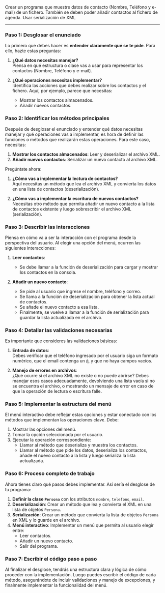 Crear un programa que muestre datos de contacto (Nombre,
Teléfono y e-mail) de un fichero.
También se deben poder añadir contactos al fichero de
agenda.
Usar serialización de XML


---
### Paso 1: Desglosar el enunciado

Lo primero que debes hacer es **entender claramente qué se te pide**. Para ello, hazte estas preguntas:

1. **¿Qué datos necesitas manejar?**  
   Piensa en qué estructura o clase vas a usar para representar los contactos (Nombre, Teléfono y e-mail).

2. **¿Qué operaciones necesitas implementar?**  
   Identifica las acciones que debes realizar sobre los contactos y el fichero. Aquí, por ejemplo, parece que necesitas:
   - Mostrar los contactos almacenados.
   - Añadir nuevos contactos.

### Paso 2: Identificar los métodos principales

Después de desglosar el enunciado y entender qué datos necesitas manejar y qué operaciones vas a implementar, es hora de definir las funciones o métodos que realizarán estas operaciones. Para este caso, necesitas:

1. **Mostrar los contactos almacenados**: Leer y deserializar el archivo XML.
2. **Añadir nuevos contactos**: Serializar un nuevo contacto al archivo XML.

Pregúntate ahora:

1. **¿Cómo vas a implementar la lectura de contactos?**  
   Aquí necesitas un método que lea el archivo XML y convierta los datos en una lista de contactos (deserialización).

2. **¿Cómo vas a implementar la escritura de nuevos contactos?**  
   Necesitas otro método que permita añadir un nuevo contacto a la lista de contactos existente y luego sobrescribir el archivo XML (serialización).

### Paso 3: Describir las interacciones

Piensa en cómo va a ser la interacción con el programa desde la perspectiva del usuario. Al elegir una opción del menú, ocurren las siguientes interacciones:

1. **Leer contactos**:
   - Se debe llamar a la función de deserialización para cargar y mostrar los contactos en la consola.

2. **Añadir un nuevo contacto**:
   - Se pide al usuario que ingrese el nombre, teléfono y correo.
   - Se llama a la función de deserialización para obtener la lista actual de contactos.
   - Se añade el nuevo contacto a esa lista.
   - Finalmente, se vuelve a llamar a la función de serialización para guardar la lista actualizada en el archivo.

### Paso 4: Detallar las validaciones necesarias

Es importante que consideres las validaciones básicas:

1. **Entrada de datos**:  
   Debes verificar que el teléfono ingresado por el usuario siga un formato numérico, que el email contenga un `@`, y que no haya campos vacíos.

2. **Manejo de errores en archivos**:  
   ¿Qué ocurre si el archivo XML no existe o no puede abrirse? Debes manejar esos casos adecuadamente, devolviendo una lista vacía si no se encuentra el archivo, o mostrando un mensaje de error en caso de que la operación de lectura o escritura falle.

### Paso 5: Implementar la estructura del menú

El menú interactivo debe reflejar estas opciones y estar conectado con los métodos que implementan las operaciones clave. Debe:

1. Mostrar las opciones del menú.
2. Tomar la opción seleccionada por el usuario.
3. Ejecutar la operación correspondiente:
   - Llamar al método que deserializa y muestra los contactos.
   - Llamar al método que pide los datos, deserializa los contactos, añade el nuevo contacto a la lista y luego serializa la lista actualizada.

### Paso 6: Proceso completo de trabajo

Ahora tienes claro qué pasos debes implementar. Así sería el desglose de tu programa:

1. **Definir la clase `Persona`** con los atributos `nombre`, `telefono`, `email`.
2. **Deserialización**: Crear un método que lea y convierta el XML en una lista de objetos `Persona`.
3. **Serialización**: Crear un método que convierta la lista de objetos `Persona` en XML y lo guarde en el archivo.
4. **Menú interactivo**: Implementar un menú que permita al usuario elegir entre:
   - Leer contactos.
   - Añadir un nuevo contacto.
   - Salir del programa.

### Paso 7: Escribir el código paso a paso

Al finalizar el desglose, tendrás una estructura clara y lógica de cómo proceder con la implementación. Luego puedes escribir el código de cada método, asegurándote de incluir validaciones y manejo de excepciones, y finalmente implementar la funcionalidad del menú.
